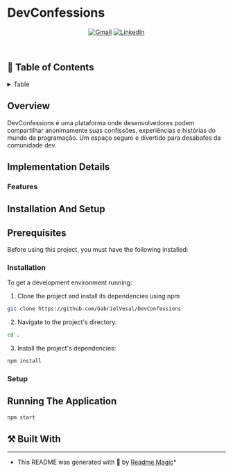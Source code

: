 
  # DevConfessions 

  <div align="center">

<a href='mailto:gabrielvesal1@gmail.com'>![Gmail](https://img.shields.io/badge/Gmail-D14836?style=for-the-badge&logo=gmail&logoColor=white)</a> <a href='https://www.linkedin.com/in/gabrielvesal'>![LinkedIn](https://img.shields.io/badge/linkedin-%230077B5.svg?style=for-the-badge&logo=linkedin&logoColor=white)</a>


</div>


<br/>

## 📑 Table of Contents

<details>
<summary>Table</summary>

- [Overview](#overview)
- [Implementation Details](#implementation-details)
  - [Features](#features)
- [Installation & Setup](#installation-and-setup)
  - [Prerequisites](#prerequisites)
  - [Installation](#installation)
  - [Setup](#setup)
- [Running the Application](#running-the-application)
- [Built With](#built-with)
- [Notes for Customization](#notes-for-customization)
</details>

  ## Overview
  DevConfessions é uma plataforma onde desenvolvedores podem compartilhar anonimamente suas confissões, experiências e histórias do mundo da programação. Um espaço seguro e divertido para desabafos da comunidade dev.
  
## Implementation Details

  ### Features

## Installation And Setup

## Prerequisites
Before using this project, you must have the following installed:


### Installation

To get a development environment running: 

1. Clone the project and install its dependencies using npm

```sh
git clone https://github.com/GabrielVesal/DevConfessions
```

2. Navigate to the project's directory:
```sh
cd .
```

3. Install the project's dependencies:
```sh
npm install
```

### Setup

## Running The Application

```sh
npm start
```


## ⚒️ Built With

----

* This README was generated with 💖 by [Readme Magic](https://github.com/Mel-TB/readmeWizard)*
  

